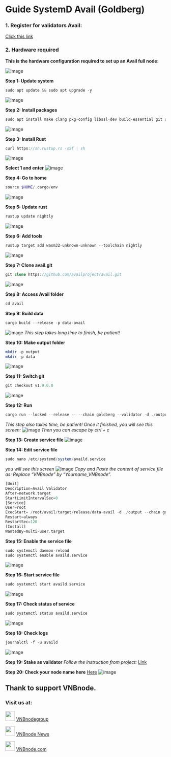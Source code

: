 # Guide SystemD Avail (Goldberg)
### 1. Register for validators Avail:
[Click this link](https://docs.google.com/forms/d/e/1FAIpQLScpwE8yuUkqJVQrVpLRqua5p8oA8DGUBYho9Rwjm1bmG8LebQ/viewform?ref=blog.availproject.org)
### 2. Hardware required
**This is the hardware configuration required to set up an Avail full node:**

![image](https://github.com/vnbnode/Running-Nodes/assets/128967122/5f43fa88-fd00-4ec1-97d6-2535929801bf)

**Step 1: Update system**
```php
sudo apt update && sudo apt upgrade -y
```
![image](https://github.com/vnbnode/Running-Nodes/assets/128967122/63be3627-1663-4e66-931a-1e2d11f20d4b)

**Step 2: Install packages**
```php
sudo apt install make clang pkg-config libssl-dev build-essential git screen protobuf-compiler -y
```
![image](https://github.com/vnbnode/Running-Nodes/assets/128967122/17f8fcb7-eebe-4f99-a796-166ba3671bfa)

**Step 3: Install Rust**
```php
curl https://sh.rustup.rs -sSf | sh
```
![image](https://github.com/vnbnode/Running-Nodes/assets/128967122/96afa55d-b165-4a63-9723-4fc90653021f)

**Select 1 and enter**
![image](https://github.com/vnbnode/Running-Nodes/assets/128967122/9e49c1f3-31e1-4edc-a0c3-7a4402619c0d)

**Step 4: Go to home**
```php
source $HOME/.cargo/env
```
![image](https://github.com/vnbnode/Running-Nodes/assets/128967122/a45b90a3-7197-4a6e-a174-cc1b23ec1c48)

**Step 5: Update rust**
```php
rustup update nightly
```
![image](https://github.com/vnbnode/Running-Nodes/assets/128967122/ac301aa9-2633-470e-8596-28fdecbb2435)

**Step 6: Add tools**
```php
rustup target add wasm32-unknown-unknown --toolchain nightly
```
![image](https://github.com/vnbnode/Running-Nodes/assets/128967122/a9683eb9-2f02-49b7-8fe0-605cf4f5af2a)

**Step 7: Clone avail.git**
```php
git clone https://github.com/availproject/avail.git
```
![image](https://github.com/vnbnode/Running-Nodes/assets/128967122/b06318f0-00b8-4e41-8caf-7c568d1d2924)

**Step 8: Access Avail folder**
```php
cd avail
```

**Step 9: Build data**
```php
cargo build --release -p data-avail
```
![image](https://github.com/vnbnode/Running-Nodes/assets/128967122/96390bb0-df57-4d5f-83df-63241a57b704)
*This step takes long time to finish, be patient!*

**Step 10: Make output folder**
```php
mkdir -p output
mkdir -p data
```
![image](https://github.com/vnbnode/Running-Nodes/assets/128967122/6ee1e07b-1162-4696-bb78-8a4beb77bd73)

**Step 11: Switch git**
```php
git checkout v1.9.0.0
```
![image](https://github.com/vnbnode/Running-Nodes/assets/128967122/b7556554-51f9-443c-9b34-5585336a6a5d)

**Step 12: Run**
```php
cargo run --locked --release -- --chain goldberg --validator -d ./output
```
*This step also takes time, be patient! Once it finished, you will see this screen:*
![image](https://github.com/vnbnode/Running-Nodes/assets/128967122/122cc330-0234-4ed2-8f2e-cafe1caa75e1)
*Then you can escape by ctrl + c*

**Step 13: Create service file**
![image](https://github.com/vnbnode/Running-Nodes/assets/128967122/e1e88af4-f8de-4d16-a16b-4469bc3c1e62)

**Step 14: Edit service file**
```php
sudo nano /etc/systemd/system/availd.service
```
*you will see this screen*
![image](https://github.com/vnbnode/Running-Nodes/assets/128967122/d27ebd0c-d3f5-4064-bd24-9f940488aa07)
*Copy and Paste the content of service file as:*
*Replace “VNBnode” by “Yourname_VNBnode”.*
```php
[Unit]
Description=Avail Validator
After=network.target
StartLimitIntervalSec=0
[Service]
User=root
ExecStart= /root/avail/target/release/data-avail -d ./output --chain goldberg --validator --name "✅ Your-Name|VNBnode ✅"
Restart=always
RestartSec=120
[Install]
WantedBy=multi-user.target
```

**Step 15: Enable the service file**
```php
sudo systemctl daemon-reload
sudo systemctl enable availd.service
```
![image](https://github.com/vnbnode/Running-Nodes/assets/128967122/e0653656-1542-4f56-9ef2-10d187c19131)

**Step 16: Start service file**
```php
sudo systemctl start availd.service
```
![image](https://github.com/vnbnode/Running-Nodes/assets/128967122/fad7b4e6-5ae4-4c92-bc76-6f33c82a1ce3)

**Step 17: Check status of service**
```php
sudo systemctl status availd.service
```
![image](https://github.com/vnbnode/Running-Nodes/assets/128967122/9cc1f7a1-69e8-4e0c-b813-34450ed81b99)

**Step 18: Check logs**
```php
journalctl -f -u availd
```
![image](https://github.com/vnbnode/Running-Nodes/assets/128967122/087883e8-65f8-44a8-80b7-69207cb596cd)

**Step 19: Stake as validator**
*Follow the instruction from project:* [Link](https://docs.availproject.org/operate/validator/staking/)

**Step 20: Check your node name here** [Here](https://telemetry.avail.tools/#list/0xd12003ac837853b062aaccca5ce87ac4838c48447e41db4a3dcfb5bf312350c6)
![image](https://github.com/vnbnode/Running-Nodes/assets/128967122/7b35733a-20fc-47a8-a600-5a9a08d2dbda)

## Thank to support VNBnode.
### Visit us at:

<img src="https://user-images.githubusercontent.com/50621007/183283867-56b4d69f-bc6e-4939-b00a-72aa019d1aea.png" width="30"/> <a href="https://t.me/VNBnodegroup" target="_blank">VNBnodegroup</a>

<img src="https://user-images.githubusercontent.com/50621007/183283867-56b4d69f-bc6e-4939-b00a-72aa019d1aea.png" width="30"/> <a href="https://t.me/Vnbnode" target="_blank">VNBnode News</a>

<img src="https://github.com/vnbnode/binaries/blob/main/Logo/VNBnode.jpg" width="30"/> <a href="https://VNBnode.com" target="_blank">VNBnode.com</a>



